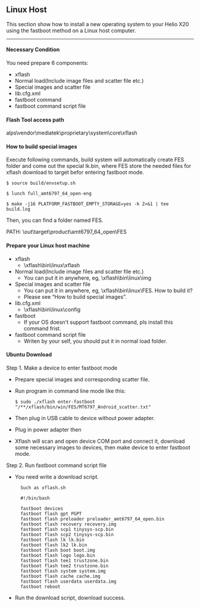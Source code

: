 ## Linux Host

This section show how to install a new operating system to your Helio X20 using the fastboot method on a Linux host computer.

***

#### **Necessary Condition**

You need prepare 6 components:
- xflash
- Normal load(Include image files and scatter file etc.)
- Special images and scatter file
- lib.cfg.xml
- fastboot command
- fastboot command script file

#### **Flash Tool access path**

alps\vendor\mediatek\proprietary\system\core\xflash

#### **How to build special images**

Execute following commands, build system will automatically create FES folder and come out the special lk.bin, where FES store the needed files for xflash download to target befor entering fastboot mode. 

`$ source build/envsetup.sh`

`$ lunch full_amt6797_64_open-eng`

`$ make -j16 PLATFORM_FASTBOOT_EMPTY_STORAGE=yes -k 2>&1 | tee build.log`

Then, you can find a folder named FES.

PATH: \out\target\product\amt6797_64_open\FES

#### **Prepare your Linux host machine**

- xflash
   - \xflash\bin\linux\xflash
- Normal load(Include image files and scatter file etc.)
   - You can put it in anywhere, eg, \xflash\bin\linux\img
- Special images and scatter file
   - You can put it in anywhere, eg, \xflash\bin\linux\FES. How to build it? 
   - Please see “How to build special images”.
- lib.cfg.xml
   - \xflash\bin\linux\config
- fastboot
   - If your OS doesn't support fastboot command, pls install this command frist.
- fastboot command script file
   - Writen by your self, you should put it in normal load folder.

#### **Ubuntu Download**

Step 1. Make a device to enter fastboot mode
- Prepare special images and corresponding scatter file.
- Run program in command line mode like this:

    `$ sudo ./xflash enter-fastboot "/**/xflash/bin/win/FES/MT6797_Android_scatter.txt"`
- Then plug in USB cable to device without power adapter.
- Plug in power adapter then
- Xflash will scan and open device COM port and connect it, download some necessary images to devices, then make device to enter fastboot mode.

Step 2. Run fastboot command script file
- You need write a download script.

        Such as xflash.sh
        
        #!/bin/bash
        
        fastboot devices
        fastboot flash gpt PGPT
        fastboot flash preloader preloader_amt6797_64_open.bin
        fastboot flash recovery recovery.img
        fastboot flash scp1 tinysys-scp.bin
        fastboot flash scp2 tinysys-scp.bin
        fastboot flash lk lk.bin
        fastboot flash lk2 lk.bin
        fastboot flash boot boot.img
        fastboot flash logo logo.bin
        fastboot flash tee1 trustzone.bin
        fastboot flash tee2 trustzone.bin
        fastboot flash system system.img
        fastboot flash cache cache.img
        fastboot flash userdata userdata.img
        fastboot reboot
        
- Run the download script, download success.
